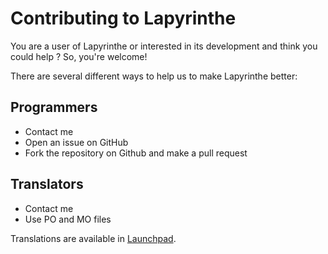 Contributing to Lapyrinthe
==========================

You are a user of Lapyrinthe or interested in its development and think you could help ? So, you're welcome!

There are several different ways to help us to make Lapyrinthe better:

## Programmers ##

* Contact me
* Open an issue on GitHub
* Fork the repository on Github and make a pull request

## Translators ##

* Contact me
* Use PO and MO files

Translations are available in [Launchpad](https://translations.launchpad.net/lapyrinthe).
